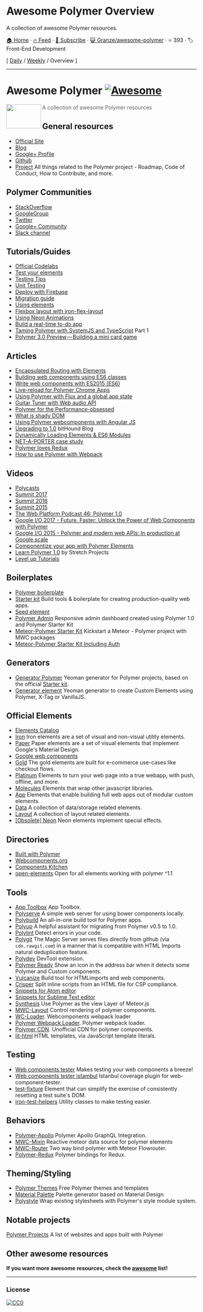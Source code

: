 # Awesome Polymer Overview

A collection of awesome Polymer resources.

[🏠 Home](/README.md) · [🔥 Feed](https://www.trackawesomelist.com/Granze/awesome-polymer/rss.xml) · [📮 Subscribe](https://trackawesomelist.us17.list-manage.com/subscribe?u=d2f0117aa829c83a63ec63c2f&id=36a103854c) · [😺 Granze/awesome-polymer](https://github.com/Granze/awesome-polymer) · ⭐ 393 · 🏷️ Front-End Development

[ [Daily](/content/Granze/awesome-polymer/README.md) / [Weekly](/content/Granze/awesome-polymer/week/README.md) / Overview ]

---

# Awesome Polymer [![Awesome](https://cdn.rawgit.com/sindresorhus/awesome/d7305f38d29fed78fa85652e3a63e154dd8e8829/media/badge.svg)](https://github.com/sindresorhus/awesome)

<a href="https://www.polymer-project.org"><img src="https://www.polymer-project.org/images/logos/p-logo.png" align="left" height="64" width="92"></a>

> A collection of awesome Polymer resources

## General resources

*   [Official Site](https://www.polymer-project.org)
*   [Blog](https://blog.polymer-project.org/)
*   [Google+ Profile](https://plus.google.com/+PolymerProject/)
*   [Github](https://github.com/polymer)
*   [Project](https://github.com/polymer/project) All things related to the Polymer project - Roadmap, Code of Conduct, How to Contribute, and more.

## Polymer Communities

*   [StackOverflow](http://stackoverflow.com/questions/tagged/polymer)
*   [GoogleGroup](https://groups.google.com/forum/#!forum/polymer-dev)
*   [Twitter](https://twitter.com/polymer)
*   [Google+ Community](https://plus.google.com/u/1/communities/115626364525706131031)
*   [Slack channel](http://polymer-slack.herokuapp.com/)

## Tutorials/Guides

*   [Official Codelabs](https://codelabs.developers.google.com/polymer-summit)
*   [Test your elements](https://www.polymer-project.org/2.0/docs/tools/tests)
*   [Testing Tips](https://medium.com/google-developer-experts/polymer-testing-tips-f217ba94a64)
*   [Unit Testing](https://medium.com/@granze/polymer-unit-testing-d6a69910dc31)
*   [Deploy with Firebase](https://www.polymer-project.org/2.0/start/toolbox/deploy)
*   [Migration guide](https://www.polymer-project.org/1.0/docs/migration.html)
*   [Using elements](https://elements.polymer-project.org/guides/using-elements)
*   [Flexbox layout with iron-flex-layout](https://elements.polymer-project.org/guides/flex-layout)
*   [Using Neon Animations](https://elements.polymer-project.org/guides/using-neon-animations)
*   [Build a real-time to-do app](https://scotch.io/tutorials/build-a-real-time-polymer-to-do-app)
*   [Taming Polymer with SystemJS and TypeScript](http://blog.charto.net/typescript/Taming-Polymer-with-SystemJS-and-TypeScript-part-1/) Part 1
*   [Polymer 3.0 Preview — Building a mini card game](https://medium.com/@jecelynyeen/polymer-3-0-preview-building-a-mini-card-game-ce8948265fd6)

## Articles

*   [Encapsulated Routing with Elements](https://www.polymer-project.org/1.0/articles/routing.html)
*   [Building web components using ES6 classes](https://www.polymer-project.org/1.0/articles/es6.html)
*   [Write web components with ES2015 (ES6)](http://www.revillweb.com/tutorials/web-components-with-es2015-es6/)
*   [Live-reload for Polymer Chrome Apps](http://codingwithgerwin.blogspot.it/2015/07/live-reload-for-polymer-chrome-apps.html)
*   [Using Polymer with Flux and a global app state](http://paulusschoutsen.nl/blog/2015/07/using-polymer-with-flux-and-a-global-app-state/)
*   [Guitar Tuner with Web audio API](https://aerotwist.com/blog/guitar-tuner/)
*   [Polymer for the Performance-obsessed](https://aerotwist.com/blog/polymer-for-the-performance-obsessed/)
*   [What is shady DOM](https://www.polymer-project.org/1.0/articles/shadydom.html)
*   [Using Polymer webcomponents with Angular JS](http://jcrowther.io/2015/05/26/using-polymer-webcomponents-with-angular-js/)
*   [Upgrading to 1.0](https://www.bithound.io/blog/post/upgrading-to-polymer-10) bitHound Blog
*   [Dynamically Loading Elements & ES6 Modules](http://addyosmani.github.io/webcomponent-samples/polymer/modules/)
*   [NET-A-PORTER case study](https://developers.google.com/web/showcase/case-study/net-a-porter)
*   [Polymer loves Redux](https://medium.com/collaborne-engineering/polymer-loves-redux-f89a863394d9#.7f4z92ppy)
*   [How to use Polymer with Webpack](https://medium.com/dev-channel/how-to-use-polymer-with-webpack-b41812d78b15)

## Videos

*   [Polycasts](https://www.youtube.com/playlist?list=PLOU2XLYxmsII5c3Mgw6fNYCzaWrsM3sMN)
*   [Summit 2017](https://www.youtube.com/watch?v=TDpiyrcOO30\&list=PLNYkxOF6rcIDP0PqVaJxqNWwIgvoEPzJi)
*   [Summit 2016](https://www.youtube.com/watch?v=0iM0DZjYGqg\&list=PLNYkxOF6rcICc687SxHQRuo9TVNOJelSZ)
*   [Summit 2015](https://www.youtube.com/playlist?list=PLNYkxOF6rcICdISJclfQhj2S8QZGjXV8J)
*   [The Web Platform Podcast 46: Polymer 1.0](https://www.youtube.com/watch?v=d9tNO3n0RlM)
*   [Google I/O 2017 - Future, Faster: Unlock the Power of Web Components with Polymer](https://www.youtube.com/watch?v=cuoZenpQveQ)
*   [Google I/O 2015 - Polymer and modern web APIs: In production at Google scale](https://www.youtube.com/watch?v=fD2As5RmM8Q)
*   [Componentize your app with Polymer Elements](https://youtu.be/7WgEuNZCCHk)
*   [Learn Polymer 1.0](https://www.youtube.com/playlist?list=PLPaj_o9gjMYll0sSb47TrzQCjIo5iqQZm) by Stretch Projects
*   [Level up Tutorials](https://www.youtube.com/playlist?list=PLLnpHn493BHGhoGAb2PRKzv4Zw3QoatK-)

## Boilerplates

*   [Polymer boilerplate](https://github.com/webcomponents/polymer-boilerplate)
*   [Starter kit](https://developers.google.com/web/tools/polymer-starter-kit/) Build tools & boilerplate for creating production-quality web apps.
*   [Seed element](https://github.com/polymerlabs/seed-element)
*   [Polymer Admin](https://github.com/akveo/polymer-admin) Responsive admin dashboard created using Polymer 1.0 and Polymer Starter Kit
*   [Meteor-Polymer Starter Kit](https://github.com/aruntk/kickstart-meteor-polymer) Kickstart a Meteor - Polymer project with MWC packages
*   [Meteor-Polymer Starter Kit Including Auth](https://github.com/aruntk/kickstart-meteor-polymer-with-auth)

## Generators

*   [Generator Polymer](https://github.com/yeoman/generator-polymer) Yeoman generator for Polymer projects, based on the official [Starter kit](https://developers.google.com/web/tools/polymer-starter-kit/).
*   [Generator element](https://www.npmjs.com/package/generator-element) Yeoman generator to create Custom Elements using Polymer, X-Tag or VanillaJS.

## Official Elements

*   [Elements Catalog](https://www.webcomponents.org/collection/Polymer/elements)
*   [Iron](https://www.webcomponents.org/collection/PolymerElements/iron-elements) Iron elements are a set of visual and non-visual utility elements.
*   [Paper](https://www.webcomponents.org/collection/PolymerElements/paper-elements) Paper elements are a set of visual elements that implement Google's Material Design.
*   [Google web components](https://www.webcomponents.org/collection/GoogleWebComponents/google-web-components)
*   [Gold](https://www.webcomponents.org/collection/PolymerElements/gold-elements) The gold elements are built for e-commerce use-cases like checkout flows.
*   [Platinum](https://www.webcomponents.org/collection/PolymerElements/platinum-elements) Elements to turn your web page into a true webapp, with push, offline, and more.
*   [Molecules](https://www.webcomponents.org/collection/PolymerElements/molecules) Elements that wrap other javascript libraries.
*   [App](https://www.webcomponents.org/collection/PolymerElements/app-elements) Elements that enable building full web apps out of modular custom elements.
*   [Data](https://www.webcomponents.org/collection/PolymerElements/data-elements) A collection of data/storage related elements.
*   [Layout](https://www.webcomponents.org/collection/PolymerElements/layout-elements) A collection of layout related elements.
*   [\[Obsolete\] Neon](https://elements.polymer-project.org/browse?package=neon-elements) Neon elements implement special effects.

## Directories

*   [Built with Polymer](http://builtwithpolymer.org/)
*   [Webcomponents.org](https://webcomponents.org/)
*   [Components Kitchen](http://component.kitchen/)
*   [open-elements](http://open-elements.org) Open for all elements working with polymer ^1.1

## Tools

*   [App Toolbox](https://www.polymer-project.org/2.0/toolbox/) App Toolbox.
*   [Polyserve](https://github.com/polymerlabs/polyserve) A simple web server for using bower components locally.
*   [Polybuild](https://github.com/PolymerLabs/polybuild) An all-in-one build tool for Polymer apps.
*   [Polyup](https://github.com/PolymerLabs/polyup) A helpful assistant for migrating from Polymer v0.5 to 1.0.
*   [Polylint](https://github.com/PolymerLabs/polylint) Detect errors in your code.
*   [Polygit](http://polygit.org/) The Magic Server serves files directly from github (via `cdn.rawgit.com`) in a manner that is compatible with HTML Imports natural deduplication feature.
*   [Polydev](https://github.com/PolymerLabs/polydev) DevTool extension.
*   [Polymer Ready](https://chrome.google.com/webstore/detail/polymer-ready/aaifiopbmiecbpladpjaoemohhfjcbdk) Show an icon in the address bar when it detects some Polymer and Custom components.
*   [Vulcanize](https://github.com/Polymer/vulcanize) Build tool for HTMLimports and web components.
*   [Crisper](https://github.com/PolymerLabs/crisper) Split inline scripts from an HTML file for CSP compliance.
*   [Snippets for Atom editor](https://atom.io/packages/polymer-snippets)
*   [Snippets for Sublime Text editor](https://packagecontrol.io/packages/Polymer%20%26%20Web%20Component%20Snippets)
*   [Synthesis](https://github.com/meteorwebcomponents/synthesis) Use Polymer as the view Layer of Meteor.js
*   [MWC-Layout](https://github.com/meteorwebcomponents/layout) Control rendering of polymer components.
*   [WC-Loader](https://github.com/aruntk/wc-loader). Webcomponents webpack loader
*   [Polymer Webpack Loader](https://github.com/webpack-contrib/polymer-webpack-loader). Polymer webpack loader.
*   [Polymer CDN](https://github.com/download/polymer-cdn). Unofficial CDN for polymer components.
*   [lit-html](https://github.com/Polymer/lit-html) HTML templates, via JavaScript template literals.

## Testing

*   [Web components tester](https://github.com/Polymer/web-component-tester) Makes testing your web components a breeze!
*   [Web components tester istambul](https://github.com/thedeeno/web-component-tester-istanbul) Istanbul coverage plugin for web-component-tester.
*   [test-fixture](https://github.com/PolymerElements/test-fixture) Element that can simplify the exercise of consistently resetting a test suite's DOM.
*   [iron-test-helpers](https://github.com/PolymerElements/iron-test-helpers) Utility classes to make testing easier.

## Behaviors

*   [Polymer-Apollo](https://github.com/aruntk/polymer-apollo) Polymer Apollo GraphQL Integration.
*   [MWC-Mixin](https://github.com/meteorwebcomponents/mixin) Reactive meteor data source for polymer elements
*   [MWC-Router](https://github.com/meteorwebcomponents/router) Two way bind polymer with Meteor Flowrouter.
*   [Polymer-Redux](https://github.com/tur-nr/polymer-redux) Polymer bindings for Redux.

## Theming/Styling

*   [Polymer Themes](https://polymerthemes.com/) Free Polymer themes and templates
*   [Material Palette](https://www.materialpalette.com/) Palette generator based on Material Design
*   [Polystyle](https://poly-style.appspot.com/demo/) Wrap existing stylesheets with Polymer's style module system.

## Notable projects

[Polymer Projects](https://github.com/abdonrd/PolymerProjects) A list of websites and apps built with Polymer

## Other awesome resources

**If you want more awesome resources, check the [awesome](https://github.com/sindresorhus/awesome) list!**

***

### License

[![CC0](http://i.creativecommons.org/p/zero/1.0/88x31.png)](http://creativecommons.org/publicdomain/zero/1.0/)

